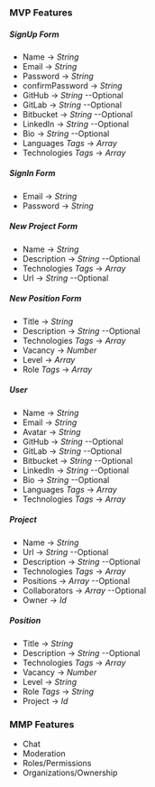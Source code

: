### **MVP Features**

##### SignUp Form

- Name -> _String_
- Email -> _String_
- Password -> _String_
- confirmPassword -> _String_
- GitHub -> _String_ --Optional
- GitLab -> _String_ --Optional
- Bitbucket -> _String_ --Optional
- LinkedIn -> _String_ --Optional
- Bio -> _String_ --Optional
- Languages _Tags_ -> _Array_
- Technologies _Tags_ -> _Array_

##### SignIn Form

- Email -> _String_
- Password -> _String_

##### New Project Form

- Name -> _String_
- Description -> _String_ --Optional
- Technologies _Tags_ -> _Array_
- Url -> _String_ --Optional

##### New Position Form

- Title -> _String_
- Description -> _String_ --Optional
- Technologies _Tags_ -> _Array_
- Vacancy -> _Number_
- Level -> _Array_
- Role _Tags_ -> _Array_

##### User

- Name -> _String_
- Email -> _String_
- Avatar -> _String_
- GitHub -> _String_ --Optional
- GitLab -> _String_ --Optional
- Bitbucket -> _String_ --Optional
- LinkedIn -> _String_ --Optional
- Bio -> _String_ --Optional
- Languages _Tags_ -> _Array_
- Technologies _Tags_ -> _Array_

##### Project

- Name -> _String_
- Url -> _String_ --Optional
- Description -> _String_ --Optional
- Technologies _Tags_ -> _Array_
- Positions -> _Array_ --Optional
- Collaborators -> _Array_ --Optional
- Owner -> _Id_

##### Position

- Title -> _String_
- Description -> _String_ --Optional
- Technologies _Tags_ -> _Array_
- Vacancy -> _Number_
- Level -> _String_
- Role _Tags_ -> _String_
- Project -> _Id_

### **MMP Features**

- Chat
- Moderation
- Roles/Permissions
- Organizations/Ownership
